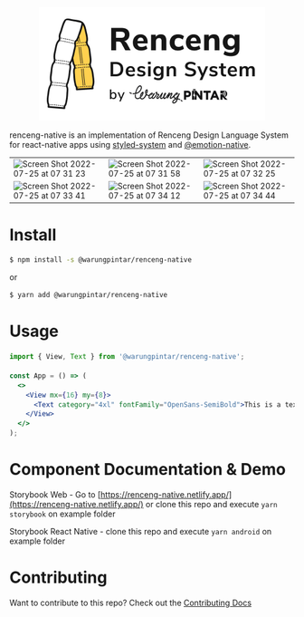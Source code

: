 <p align="center">
  <img src="./logo.png">
</p>

renceng-native is an implementation of Renceng Design Language System for react-native apps using [styled-system](https://styled-system.com/) and [@emotion-native](https://emotion.sh/docs/@emotion/native).







|  |  |  | 
| ----------- | ----------- | ----------- |
| ![Screen Shot 2022-07-25 at 07 31 23](https://user-images.githubusercontent.com/19938514/180672858-064a2807-245f-41bf-b3ae-a9357111fe23.png)       | ![Screen Shot 2022-07-25 at 07 31 58](https://user-images.githubusercontent.com/19938514/180672863-9f8c0f4e-0af8-487b-a825-6be055c5a20c.png)       | ![Screen Shot 2022-07-25 at 07 32 25](https://user-images.githubusercontent.com/19938514/180672865-7caa3d00-0ff5-43df-b823-8cb19a5d787d.png)       |
| ![Screen Shot 2022-07-25 at 07 33 41](https://user-images.githubusercontent.com/19938514/180672866-7d76b9ee-9185-46fd-876d-5675114f1510.png) | ![Screen Shot 2022-07-25 at 07 34 12](https://user-images.githubusercontent.com/19938514/180672868-68132b5d-7c97-4af2-a6d9-023b41bcb9a0.png) | ![Screen Shot 2022-07-25 at 07 34 44](https://user-images.githubusercontent.com/19938514/180672870-c70c3429-9729-4206-974e-31352e5f494b.png) |

# Install

```bash
$ npm install -s @warungpintar/renceng-native
```

or

```bash
$ yarn add @warungpintar/renceng-native
```

# Usage
```jsx
import { View, Text } from '@warungpintar/renceng-native';

const App = () => (
  <>
    <View mx={16} my={8}>
      <Text category="4xl" fontFamily="OpenSans-SemiBold">This is a text</Text>
    </View>
  </>
);
```

# Component Documentation & Demo
Storybook Web - Go to [https://renceng-native.netlify.app/](https://renceng-native.netlify.app/) or clone this repo and execute `yarn storybook` on example folder

Storybook React Native - clone this repo and execute `yarn android` on example folder

# Contributing
Want to contribute to this repo? Check out the [Contributing Docs](./CONTRIBUTING.md)
